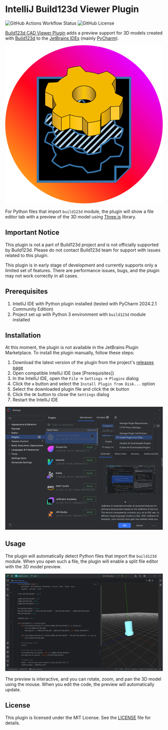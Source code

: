 # IntelliJ Build123d Viewer Plugin

![GitHub Actions Workflow Status](https://img.shields.io/github/actions/workflow/status/tomas-pecserke/intellij_build123d_viewer_plugin/gradle.yml)
![GitHub License](https://img.shields.io/github/license/tomas-pecserke/intellij_build123d_viewer_plugin)

[Build123d CAD Viewer Plugin] adds a preview support for 3D models created with [Build123d]
to the [JetBrains IDEs] (mainly [PyCharm]).

![Logo](docs/images/logo.svg)

For Python files that import `build123d` module, the plugin will show a file editor tab
with a preview of the 3D model using [Three.js] library.

## Important Notice

This plugin is not a part of Build123d project and is not officially supported by Build123d.
Please do not contact Build123d team for support with issues related to this plugin.

This plugin is in early stage of development and currently supports only a limited set of features.
There are performance issues, bugs, and the plugin may not work correctly in all cases.

## Prerequisites

1. IntelliJ IDE with Python plugin installed (tested with PyCharm 2024.2.1 Community Edition)
2. Project set up with Python 3 environment with `build123d` module installed

## Installation

At this moment, the plugin is not available in the JetBrains Plugin Marketplace.
To install the plugin manually, follow these steps:

1. Download the latest version of the plugin from the project's [releases page]
2. Open compatible IntelliJ IDE (see [Prerequisites])
3. In the IntelliJ IDE, open the `File` -> `Settings` -> `Plugins` dialog
4. Click the `⚙️` button and select the `Install Plugin from Disk...` option
5. Select the downloaded plugin file and click the `OK` button
6. Click the `OK` button to close the `Settings` dialog
7. Restart the IntelliJ IDE

![Install Plugin from Disk...](docs/images/install.png)

## Usage

The plugin will automatically detect Python files that import the `build123d` module.
When you open such a file, the plugin will enable a split file editor with the 3D model preview.

![Split Editor](docs/images/editor.png)

The preview is interactive, and you can rotate, zoom, and pan the 3D model using the mouse.
When you edit the code, the preview will automatically update.

## License

This plugin is licensed under the MIT License. See the [LICENSE](LICENSE) file for details.

[Build123d CAD Viewer Plugin]: https://github.com/tomas-pecserke/intellij_build123d_viewer_plugin/
[Build123d]: https://build123d.readthedocs.io/
[JetBrains IDEs]: https://www.jetbrains.com/ides/
[PyCharm]: https://www.jetbrains.com/pycharm/
[Three.js]: https://threejs.org/

[releases page]: https://github.com/tomas-pecserke/intellij_build123d_viewer_plugin/releases/
